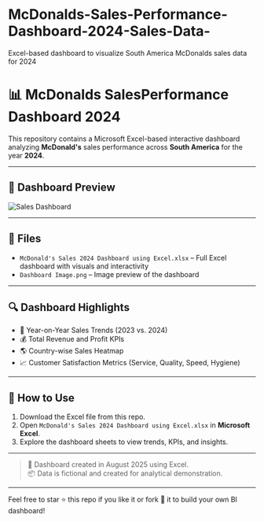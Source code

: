 # McDonalds-Sales-Performance-Dashboard-2024-Sales-Data-
Excel-based dashboard to visualize South America McDonalds sales data for 2024

# 📊 McDonalds SalesPerformance Dashboard 2024

This repository contains a Microsoft Excel-based interactive dashboard analyzing **McDonald's** sales performance across **South America** for the year **2024**.

---

## 🌟 Dashboard Preview

![Sales Dashboard](DashboardImage.png)

---

## 📁 Files

- `McDonald's Sales 2024 Dashboard using Excel.xlsx` – Full Excel dashboard with visuals and interactivity  
- `Dashboard Image.png` – Image preview of the dashboard

---

## 🔍 Dashboard Highlights

- 📅 Year-on-Year Sales Trends (2023 vs. 2024)
- 💰 Total Revenue and Profit KPIs
- 🌎 Country-wise Sales Heatmap
- 📈 Customer Satisfaction Metrics (Service, Quality, Speed, Hygiene)

---

## 🚀 How to Use

1. Download the Excel file from this repo.
2. Open `McDonald's Sales 2024 Dashboard using Excel.xlsx` in **Microsoft Excel**.
3. Explore the dashboard sheets to view trends, KPIs, and insights.

---

> 🔧 Dashboard created in August 2025 using Excel.  
> 📦 Data is fictional and created for analytical demonstration.

---

Feel free to star ⭐ this repo if you like it or fork 🍴 it to build your own BI dashboard!
